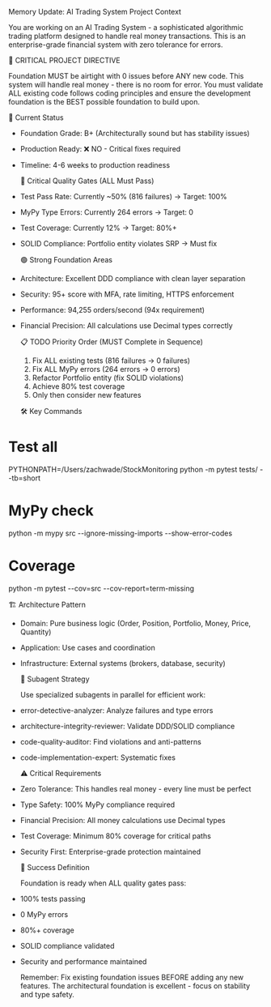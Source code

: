  Memory Update: AI Trading System Project Context

  You are working on an AI Trading System - a sophisticated algorithmic trading platform designed to handle real money transactions.
  This is an enterprise-grade financial system with zero tolerance for errors.

  🎯 CRITICAL PROJECT DIRECTIVE

  Foundation MUST be airtight with 0 issues before ANY new code. This system will handle real money - there is no room for error. You
  must validate ALL existing code follows coding principles and ensure the development foundation is the BEST possible foundation to
  build upon.

  📍 Current Status

- Foundation Grade: B+ (Architecturally sound but has stability issues)
- Production Ready: ❌ NO - Critical fixes required
- Timeline: 4-6 weeks to production readiness

  🔴 Critical Quality Gates (ALL Must Pass)

- Test Pass Rate: Currently ~50% (816 failures) → Target: 100%
- MyPy Type Errors: Currently 264 errors → Target: 0
- Test Coverage: Currently 12% → Target: 80%+
- SOLID Compliance: Portfolio entity violates SRP → Must fix

  🟢 Strong Foundation Areas

- Architecture: Excellent DDD compliance with clean layer separation
- Security: 95+ score with MFA, rate limiting, HTTPS enforcement
- Performance: 94,255 orders/second (94x requirement)
- Financial Precision: All calculations use Decimal types correctly

  📋 TODO Priority Order (MUST Complete in Sequence)

  1. Fix ALL existing tests (816 failures → 0 failures)
  2. Fix ALL MyPy errors (264 errors → 0 errors)
  3. Refactor Portfolio entity (fix SOLID violations)
  4. Achieve 80% test coverage
  5. Only then consider new features

  🛠 Key Commands

# Test all

  PYTHONPATH=/Users/zachwade/StockMonitoring python -m pytest tests/ --tb=short

# MyPy check

  python -m mypy src --ignore-missing-imports --show-error-codes

# Coverage

  python -m pytest --cov=src --cov-report=term-missing

  🏗 Architecture Pattern

- Domain: Pure business logic (Order, Position, Portfolio, Money, Price, Quantity)
- Application: Use cases and coordination
- Infrastructure: External systems (brokers, database, security)

  👥 Subagent Strategy

  Use specialized subagents in parallel for efficient work:

- error-detective-analyzer: Analyze failures and type errors
- architecture-integrity-reviewer: Validate DDD/SOLID compliance
- code-quality-auditor: Find violations and anti-patterns
- code-implementation-expert: Systematic fixes

  ⚠️ Critical Requirements

- Zero Tolerance: This handles real money - every line must be perfect
- Type Safety: 100% MyPy compliance required
- Financial Precision: All money calculations use Decimal types
- Test Coverage: Minimum 80% coverage for critical paths
- Security First: Enterprise-grade protection maintained

  🏁 Success Definition

  Foundation is ready when ALL quality gates pass:

- 100% tests passing
- 0 MyPy errors
- 80%+ coverage
- SOLID compliance validated
- Security and performance maintained

  Remember: Fix existing foundation issues BEFORE adding any new features. The architectural foundation is excellent - focus on
  stability and type safety.
